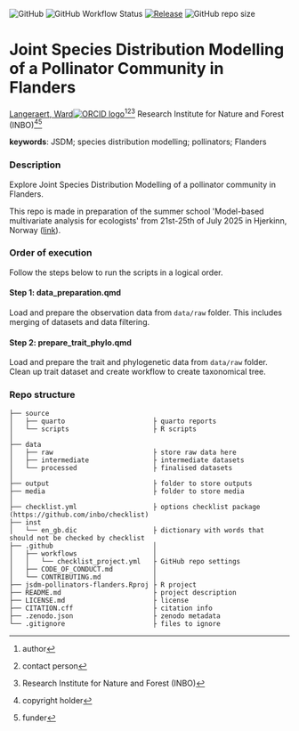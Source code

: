 <!-- badges: start -->
![GitHub](https://img.shields.io/github/license/wlangera/jsdm-pollinators-flanders)
![GitHub Workflow Status](https://img.shields.io/github/actions/workflow/status/wlangera/jsdm-pollinators-flanders/check-project)
[![Release](https://img.shields.io/github/release/inbo/macro-moths-msci.svg)](https://github.com/wlangera/jsdm-pollinators-flanders/releases)
![GitHub repo size](https://img.shields.io/github/repo-size/wlangera/jsdm-pollinators-flanders)
<!-- badges: end -->

# Joint Species Distribution Modelling of a Pollinator Community in Flanders

[Langeraert, Ward![ORCID logo](https://info.orcid.org/wp-content/uploads/2019/11/orcid_16x16.png)](https://orcid.org/0000-0002-5900-8109)[^aut][^cre][^inbo.be]
Research Institute for Nature and Forest (INBO)[^cph][^fnd]

[^cph]: copyright holder
[^fnd]: funder
[^aut]: author
[^cre]: contact person
[^inbo.be]: Research Institute for Nature and Forest (INBO)

**keywords**: JSDM; species distribution modelling; pollinators; Flanders

<!-- community: inbo -->

### Description
<!-- description: start -->
Explore Joint Species Distribution Modelling of a pollinator community in Flanders.
<!-- description: end -->

This repo is made in preparation of the summer school 'Model-based multivariate analysis for ecologists' from 21st-25th of July 2025 in Hjerkinn, Norway ([link](https://bertv.folk.ntnu.no/)).

### Order of execution

Follow the steps below to run the scripts in a logical order.

<!-- spell-check: ignore:start -->
#### Step 1: data_preparation.qmd
<!-- spell-check: ignore:end -->

Load and prepare the observation data from `data/raw` folder.
This includes merging of datasets and data filtering.

<!-- spell-check: ignore:start -->
#### Step 2: prepare_trait_phylo.qmd
<!-- spell-check: ignore:end -->

Load and prepare the trait and phylogenetic data from `data/raw` folder.
Clean up trait dataset and create workflow to create taxonomical tree.

### Repo structure

```
├── source
│   ├── quarto                      ├ quarto reports
│   └── scripts                     ├ R scripts
│
├── data
│   ├── raw                         ├ store raw data here
│   ├── intermediate                ├ intermediate datasets
│   └── processed                   ├ finalised datasets
│
├── output                          ├ folder to store outputs
├── media                           ├ folder to store media
│
├── checklist.yml                   ├ options checklist package (https://github.com/inbo/checklist)
├── inst
│   └── en_gb.dic                   ├ dictionary with words that should not be checked by checklist
├── .github                         │ 
│   ├── workflows                   │ 
│   │   └── checklist_project.yml   ├ GitHub repo settings
│   ├── CODE_OF_CONDUCT.md          │ 
│   └── CONTRIBUTING.md             │
├── jsdm-pollinators-flanders.Rproj ├ R project
├── README.md                       ├ project description
├── LICENSE.md                      ├ license
├── CITATION.cff                    ├ citation info
├── .zenodo.json                    ├ zenodo metadata
└── .gitignore                      ├ files to ignore
```

